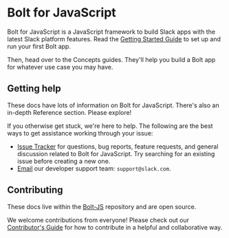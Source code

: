 # Bolt for JavaScript

Bolt for JavaScript is a JavaScript framework to build Slack apps with the latest Slack platform features. Read the [Getting Started Guide](https://slack.dev/bolt-js/tutorial/getting-started) to set up and run your first Bolt app.

Then, head over to the Concepts guides. They'll help you build a Bolt app for whatever use case you may have.

## Getting help

These docs have lots of information on Bolt for JavaScript. There's also an in-depth Reference section. Please explore!

If you otherwise get stuck, we're here to help. The following are the best ways to get assistance working through your issue:

* [Issue Tracker](http://github.com/slackapi/bolt-js/issues) for questions, bug reports, feature requests, and general discussion related to Bolt for JavaScript. Try searching for an existing issue before creating a new one.
* [Email](mailto:support@slack.com) our developer support team: `support@slack.com`.

## Contributing

These docs live within the [Bolt-JS](https://github.com/slackapi/bolt-js/) repository and are open source.

We welcome contributions from everyone! Please check out our
[Contributor's Guide](https://github.com/slackapi/bolt-js/blob/main/.github/contributing.md) for how to contribute in a helpful and collaborative way.